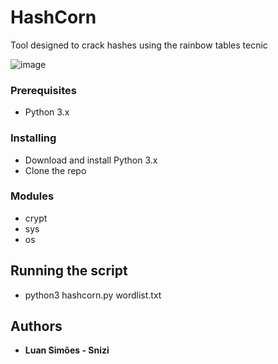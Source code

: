 # HashCorn

Tool designed to crack hashes using the rainbow tables tecnic

![image](https://user-images.githubusercontent.com/41025154/98489864-7c95a300-220e-11eb-9760-1fbd9dcecfc5.png)

### Prerequisites
- Python 3.x

### Installing
- Download and install Python 3.x
- Clone the repo

### Modules
* crypt
* sys
* os



## Running the script
- python3 hashcorn.py wordlist.txt


## Authors
* **Luan Simões - Snizi**
